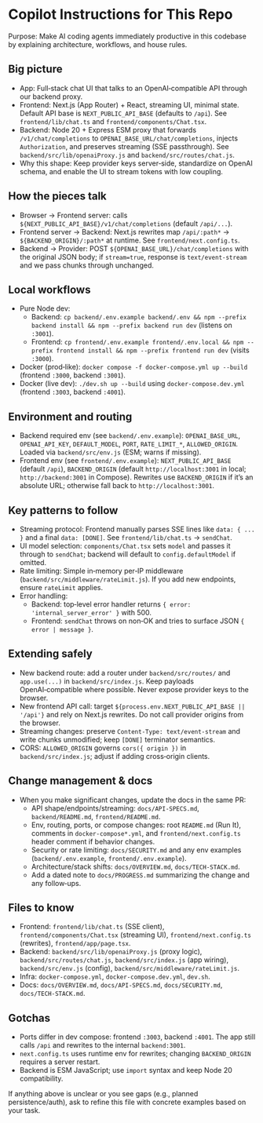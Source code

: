 # Copilot Instructions for This Repo

Purpose: Make AI coding agents immediately productive in this codebase by explaining architecture, workflows, and house rules.

## Big picture
- App: Full‑stack chat UI that talks to an OpenAI‑compatible API through our backend proxy.
- Frontend: Next.js (App Router) + React, streaming UI, minimal state. Default API base is `NEXT_PUBLIC_API_BASE` (defaults to `/api`). See `frontend/lib/chat.ts` and `frontend/components/Chat.tsx`.
- Backend: Node 20 + Express ESM proxy that forwards `/v1/chat/completions` to `OPENAI_BASE_URL/chat/completions`, injects `Authorization`, and preserves streaming (SSE passthrough). See `backend/src/lib/openaiProxy.js` and `backend/src/routes/chat.js`.
- Why this shape: Keep provider keys server‑side, standardize on OpenAI schema, and enable the UI to stream tokens with low coupling.

## How the pieces talk
- Browser → Frontend server: calls `${NEXT_PUBLIC_API_BASE}/v1/chat/completions` (default `/api/...`).
- Frontend server → Backend: Next.js rewrites map `/api/:path*` → `${BACKEND_ORIGIN}/:path*` at runtime. See `frontend/next.config.ts`.
- Backend → Provider: POST `${OPENAI_BASE_URL}/chat/completions` with the original JSON body; if `stream=true`, response is `text/event-stream` and we pass chunks through unchanged.

## Local workflows
- Pure Node dev:
  - Backend: `cp backend/.env.example backend/.env && npm --prefix backend install && npm --prefix backend run dev` (listens on `:3001`).
  - Frontend: `cp frontend/.env.example frontend/.env.local && npm --prefix frontend install && npm --prefix frontend run dev` (visits `:3000`).
- Docker (prod‑like): `docker compose -f docker-compose.yml up --build` (frontend `:3000`, backend `:3001`).
- Docker (live dev): `./dev.sh up --build` using `docker-compose.dev.yml` (frontend `:3003`, backend `:4001`).

## Environment and routing
- Backend required env (see `backend/.env.example`): `OPENAI_BASE_URL`, `OPENAI_API_KEY`, `DEFAULT_MODEL`, `PORT`, `RATE_LIMIT_*`, `ALLOWED_ORIGIN`. Loaded via `backend/src/env.js` (ESM; warns if missing).
- Frontend env (see `frontend/.env.example`): `NEXT_PUBLIC_API_BASE` (default `/api`), `BACKEND_ORIGIN` (default `http://localhost:3001` in local; `http://backend:3001` in Compose). Rewrites use `BACKEND_ORIGIN` if it’s an absolute URL; otherwise fall back to `http://localhost:3001`.

## Key patterns to follow
- Streaming protocol: Frontend manually parses SSE lines like `data: { ... }` and a final `data: [DONE]`. See `frontend/lib/chat.ts` → `sendChat`.
- UI model selection: `components/Chat.tsx` sets `model` and passes it through to `sendChat`; backend will default to `config.defaultModel` if omitted.
- Rate limiting: Simple in‑memory per‑IP middleware (`backend/src/middleware/rateLimit.js`). If you add new endpoints, ensure `rateLimit` applies.
- Error handling:
  - Backend: top‑level error handler returns `{ error: 'internal_server_error' }` with 500.
  - Frontend: `sendChat` throws on non‑OK and tries to surface JSON `{ error | message }`.

## Extending safely
- New backend route: add a router under `backend/src/routes/` and `app.use(...)` in `backend/src/index.js`. Keep payloads OpenAI‑compatible where possible. Never expose provider keys to the browser.
- New frontend API call: target `${process.env.NEXT_PUBLIC_API_BASE || '/api'}` and rely on Next.js rewrites. Do not call provider origins from the browser.
- Streaming changes: preserve `Content-Type: text/event-stream` and write chunks unmodified; keep `[DONE]` terminator semantics.
- CORS: `ALLOWED_ORIGIN` governs `cors({ origin })` in `backend/src/index.js`; adjust if adding cross‑origin clients.

## Change management & docs
- When you make significant changes, update the docs in the same PR:
  - API shape/endpoints/streaming: `docs/API-SPECS.md`, `backend/README.md`, `frontend/README.md`.
  - Env, routing, ports, or compose changes: root `README.md` (Run It), comments in `docker-compose*.yml`, and `frontend/next.config.ts` header comment if behavior changes.
  - Security or rate limiting: `docs/SECURITY.md` and any env examples (`backend/.env.example`, `frontend/.env.example`).
  - Architecture/stack shifts: `docs/OVERVIEW.md`, `docs/TECH-STACK.md`.
  - Add a dated note to `docs/PROGRESS.md` summarizing the change and any follow‑ups.

## Files to know
- Frontend: `frontend/lib/chat.ts` (SSE client), `frontend/components/Chat.tsx` (streaming UI), `frontend/next.config.ts` (rewrites), `frontend/app/page.tsx`.
- Backend: `backend/src/lib/openaiProxy.js` (proxy logic), `backend/src/routes/chat.js`, `backend/src/index.js` (app wiring), `backend/src/env.js` (config), `backend/src/middleware/rateLimit.js`.
- Infra: `docker-compose.yml`, `docker-compose.dev.yml`, `dev.sh`.
- Docs: `docs/OVERVIEW.md`, `docs/API-SPECS.md`, `docs/SECURITY.md`, `docs/TECH-STACK.md`.

## Gotchas
- Ports differ in dev compose: frontend `:3003`, backend `:4001`. The app still calls `/api` and rewrites to the internal `backend:3001`.
- `next.config.ts` uses runtime env for rewrites; changing `BACKEND_ORIGIN` requires a server restart.
- Backend is ESM JavaScript; use `import` syntax and keep Node 20 compatibility.

If anything above is unclear or you see gaps (e.g., planned persistence/auth), ask to refine this file with concrete examples based on your task.
